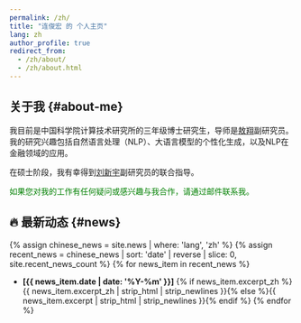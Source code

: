 ```yaml
---
permalink: /zh/
title: "连俊宏 的 个人主页"
lang: zh
author_profile: true
redirect_from: 
  - /zh/about/
  - /zh/about.html
---
```

## 关于我 {#about-me}

我目前是中国科学院计算技术研究所的三年级博士研究生，导师是[敖翔](https://aoxaustin.github.io/index.html)副研究员。我的研究兴趣包括自然语言处理（NLP）、大语言模型的个性化生成，以及NLP在金融领域的应用。

在硕士阶段，我有幸得到[刘新宇](https://ict.cas.cn/sourcedb/cn/jssrck/200909/t20090917_2496680.html)副研究员的联合指导。

<span style="color:green">如果您对我的工作有任何疑问或感兴趣与我合作，请通过邮件联系我。</span>

## 🔥 最新动态 {#news}

{% assign chinese_news = site.news | where: 'lang', 'zh' %}
{% assign recent_news = chinese_news | sort: 'date' | reverse | slice: 0, site.recent_news_count %}
{% for news_item in recent_news %}

* **[{{ news_item.date | date: '%Y-%m' }}]** {% if news_item.excerpt_zh %}{{ news_item.excerpt_zh | strip_html | strip_newlines }}{% else %}{{ news_item.excerpt | strip_html | strip_newlines }}{% endif %}
{% endfor %}
